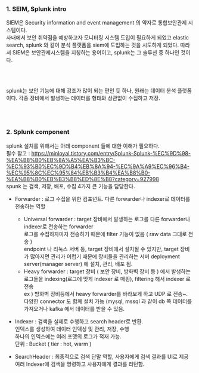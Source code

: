 ### 1. SEIM, Splunk intro

SIEM은 Security information and event management 의 약자로 통합보안관제 시스템이다.  
사내에서 보안 취약점을 예방하고자 모니터링 시스템 도입이 필요하게 되었고 elastic search, splunk 와 같이 분석 플랫폼을 siem에 도입하는 것을 시도하게 되었다.
따라서 SIEM은 보안관제시스템을 지칭하는 용어이고, splunk는 그 솔루션 중 하나인 것이다.


<br/><br/>

splunk는 보안 기능에 대해 강조가 많이 되는 편인 듯 하나, 원래는 데이터 분석 플랫폼이다.
각종 장비에서 발생하는 데이터를 형태와 상관없이 수집하고 저장.    
    
    
    
<br/><br/>



### 2. Splunk component
splunk 설치를 위해서는 아래 component 들에 대한 이해가 필요하다.    
필수 참고 : https://minloyal.tistory.com/entry/Splunk-Splunk-%EC%9D%98-%EA%B8%B0%EB%8A%A5%EA%B3%BC-%EC%93%B0%EC%9D%B4%EB%8A%94-%EC%9A%A9%EC%96%B4-%EC%95%8C%EC%95%84%EB%B3%B4%EA%B8%B0-%EA%B8%B0%EB%B3%B8%ED%8E%B8?category=927998    
spunk 는 검색, 저장, 배포, 수집 4가지 큰 기능을 담당한다. 
- Forwarder : 
로그 수집을 위한 컴포넌트. 다른 forwarder나 indexer로 데이터를 전송하는 역할    

  - Universal forwarder : 
target 장비에서 발생하는 로그를 다른 forwarder나 indexer로 전송하는 forwarder    
로그를 수집하자마자 전송하기 때문에 filter 기능이 없음 ( raw data 그대로 전송 )    
endpoint 나 리눅스 서버 등, target 장비에서 설치될 수 있지만, target 장비가 많아지면 관리가 어렵기 때문에 장비들을 관리하는 서버 deployment server(manager server) 에 설치, 관리, 배포 됨.
  - Heavy forwarder :
target 장비 ( 보안 장비, 방화벽 장비 등 ) 에서 발생하는 로그들을 indexing(로그에 맞게 Indexer 로 매핑), filtering 해서 indexer 로 전송        
ex ) 방화벽 장비등에서 heavy forwarder를 바라보게 하고 UDP 로 전송~.  
다양한 connector 도 함께 설치 가능 (mysql, mssql 과 같이 db 쪽 데이터를 가져오거나 kafka 에서 데이터를 받을 수 있음.

    
    
- Indexer :
검색을 실제로 수행하고 search header로 반환.    
인덱스를 생성하여 데이터 인덱싱 및 관리, 저장, 수행    
하나의 인덱스에는 여러 포맷의 로그가 적재 가능.   
단위 : Bucket ( tier : hot, warm )

    
    
- SearchHeader :
최종적으로 검색 단말 역할, 사용자에게 검색 결과를 UI로 제공    
여러 Indexer에 검색을 명령하고 사용자에게 결과를 리턴함.    







